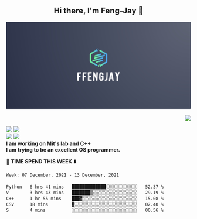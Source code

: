 <h2 align="center"> Hi there, I'm Feng-Jay 👋 </h2>  

![](https://github.com/Feng-Jay/DataStruct/blob/master/Image/1.png)  

<img align="right" src="https://github-readme-stats.vercel.app/api?username=Feng-Jay&show_icons=true&icon_color=CE1D2D&text_color=718096&bg_color=ffffff&hide_title=true" />


&emsp;

![](https://visitor-badge.glitch.me/badge?page_id=Feng-Jay.readme)
![](https://img.shields.io/badge/Concentrate-Cpp-blue)  
![](https://img.shields.io/badge/Rust-primer-orange)
![](https://img.shields.io/badge/Target-OS-9cf)  
**I am working on Mit's lab and C++**  
**I am trying to be an excellent OS programmer.**  


📘 **TIME SPEND THIS WEEK ⬇️**
<!--START_SECTION:waka-->
```text
Week: 07 December, 2021 - 13 December, 2021

Python   6 hrs 41 mins   █████████████░░░░░░░░░░░░   52.37 % 
V        3 hrs 43 mins   ███████▒░░░░░░░░░░░░░░░░░   29.19 % 
C++      1 hr 55 mins    ███▓░░░░░░░░░░░░░░░░░░░░░   15.08 % 
CSV      18 mins         ▓░░░░░░░░░░░░░░░░░░░░░░░░   02.40 % 
S        4 mins          ░░░░░░░░░░░░░░░░░░░░░░░░░   00.56 % 
```
<!--END_SECTION:waka-->
